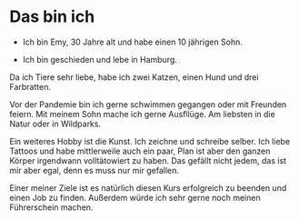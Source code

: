 # Das bin ich 

+ Ich bin Emy, 30 Jahre alt und habe einen 10 jährigen Sohn. 

+ Ich bin geschieden und lebe in Hamburg.
  

Da ich Tiere sehr liebe, habe ich zwei Katzen, einen Hund und drei Farbratten.


Vor der Pandemie bin ich gerne schwimmen gegangen oder mit Freunden feiern. Mit meinem Sohn mache ich gerne Ausfllüge. Am liebsten in die Natur oder in Wildparks. 

Ein weiteres Hobby ist die Kunst. Ich zeichne und schreibe selber. Ich liebe Tattoos und habe mittlerweile auch ein paar, Plan ist aber den ganzen Körper irgendwann volltätowiert zu haben. Das gefällt nicht jedem, das ist mir aber egal, denn es muss nur mir gefallen. 


Einer meiner Ziele ist es natürlich diesen Kurs erfolgreich zu beenden und einen Job zu finden. Außerdem würde ich sehr gerne noch meinen Führerschein machen. 
